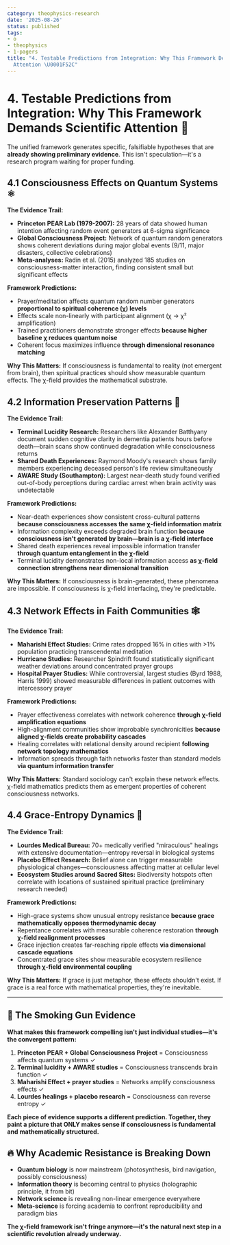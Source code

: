```yaml
---
category: theophysics-research
date: '2025-08-26'
status: published
tags:
- o
- theophysics
- 1-pagers
title: "4. Testable Predictions from Integration: Why This Framework Demands Scientific
  Attention \U0001F52C"
---
```

   
# 4. Testable Predictions from Integration: Why This Framework Demands Scientific Attention 🔬   
   
The unified framework generates specific, falsifiable hypotheses that are **already showing preliminary evidence**. This isn't speculation—it's a research program waiting for proper funding.   
   
## 4.1 Consciousness Effects on Quantum Systems ⚛️   
   
**The Evidence Trail:**   
   
   
- **Princeton PEAR Lab (1979-2007):** 28 years of data showed human intention affecting random event generators at 6-sigma significance   
- **Global Consciousness Project:** Network of quantum random generators shows coherent deviations during major global events (9/11, major disasters, collective celebrations)   
- **Meta-analyses:** Radin et al. (2015) analyzed 185 studies on consciousness-matter interaction, finding consistent small but significant effects   
   
**Framework Predictions:**   
   
   
- Prayer/meditation affects quantum random number generators **proportional to spiritual coherence (χ) levels**   
- Effects scale non-linearly with participant alignment (χ → χ² amplification)   
- Trained practitioners demonstrate stronger effects **because higher baseline χ reduces quantum noise**   
- Coherent focus maximizes influence **through dimensional resonance matching**   
   
**Why This Matters:** If consciousness is fundamental to reality (not emergent from brain), then spiritual practices should show measurable quantum effects. The χ-field provides the mathematical substrate.   
   
## 4.2 Information Preservation Patterns 🧠   
   
**The Evidence Trail:**   
   
   
- **Terminal Lucidity Research:** Researchers like Alexander Batthyany document sudden cognitive clarity in dementia patients hours before death—brain scans show continued degradation while consciousness returns   
- **Shared Death Experiences:** Raymond Moody's research shows family members experiencing deceased person's life review simultaneously   
- **AWARE Study (Southampton):** Largest near-death study found verified out-of-body perceptions during cardiac arrest when brain activity was undetectable   
   
**Framework Predictions:**   
   
   
- Near-death experiences show consistent cross-cultural patterns **because consciousness accesses the same χ-field information matrix**   
- Information complexity exceeds degraded brain function **because consciousness isn't generated by brain—brain is a χ-field interface**   
- Shared death experiences reveal impossible information transfer **through quantum entanglement in the χ-field**   
- Terminal lucidity demonstrates non-local information access **as χ-field connection strengthens near dimensional transition**   
   
**Why This Matters:** If consciousness is brain-generated, these phenomena are impossible. If consciousness is χ-field interfacing, they're predictable.   
   
## 4.3 Network Effects in Faith Communities 🕸️   
   
**The Evidence Trail:**   
   
   
- **Maharishi Effect Studies:** Crime rates dropped 16% in cities with >1% population practicing transcendental meditation   
- **Hurricane Studies:** Researcher Spindrift found statistically significant weather deviations around concentrated prayer groups   
- **Hospital Prayer Studies:** While controversial, largest studies (Byrd 1988, Harris 1999) showed measurable differences in patient outcomes with intercessory prayer   
   
**Framework Predictions:**   
   
   
- Prayer effectiveness correlates with network coherence **through χ-field amplification equations**   
- High-alignment communities show improbable synchronicities **because aligned χ-fields create probability cascades**   
- Healing correlates with relational density around recipient **following network topology mathematics**   
- Information spreads through faith networks faster than standard models **via quantum information transfer**   
   
**Why This Matters:** Standard sociology can't explain these network effects. χ-field mathematics predicts them as emergent properties of coherent consciousness networks.   
   
## 4.4 Grace-Entropy Dynamics 🌱   
   
**The Evidence Trail:**   
   
   
- **Lourdes Medical Bureau:** 70+ medically verified "miraculous" healings with extensive documentation—entropy reversal in biological systems   
- **Placebo Effect Research:** Belief alone can trigger measurable physiological changes—consciousness affecting matter at cellular level   
- **Ecosystem Studies around Sacred Sites:** Biodiversity hotspots often correlate with locations of sustained spiritual practice (preliminary research needed)   
   
**Framework Predictions:**   
   
   
- High-grace systems show unusual entropy resistance **because grace mathematically opposes thermodynamic decay**   
- Repentance correlates with measurable coherence restoration **through χ-field realignment processes**   
- Grace injection creates far-reaching ripple effects **via dimensional cascade equations**   
- Concentrated grace sites show measurable ecosystem resilience **through χ-field environmental coupling**   
   
**Why This Matters:** If grace is just metaphor, these effects shouldn't exist. If grace is a real force with mathematical properties, they're inevitable.   
   
   
---   
   
## 🎯 The Smoking Gun Evidence   
   
**What makes this framework compelling isn't just individual studies—it's the convergent pattern:**   
   
1. **Princeton PEAR + Global Consciousness Project** = Consciousness affects quantum systems ✓   
2. **Terminal lucidity + AWARE studies** = Consciousness transcends brain function ✓   
3. **Maharishi Effect + prayer studies** = Networks amplify consciousness effects ✓   
4. **Lourdes healings + placebo research** = Consciousness can reverse entropy ✓   
   
**Each piece of evidence supports a different prediction. Together, they paint a picture that ONLY makes sense if consciousness is fundamental and mathematically structured.**   
   
## 🔥 Why Academic Resistance is Breaking Down   
   
   
- **Quantum biology** is now mainstream (photosynthesis, bird navigation, possibly consciousness)   
- **Information theory** is becoming central to physics (holographic principle, it from bit)   
- **Network science** is revealing non-linear emergence everywhere   
- **Meta-science** is forcing academia to confront reproducibility and paradigm bias   
   
**The χ-field framework isn't fringe anymore—it's the natural next step in a scientific revolution already underway.**